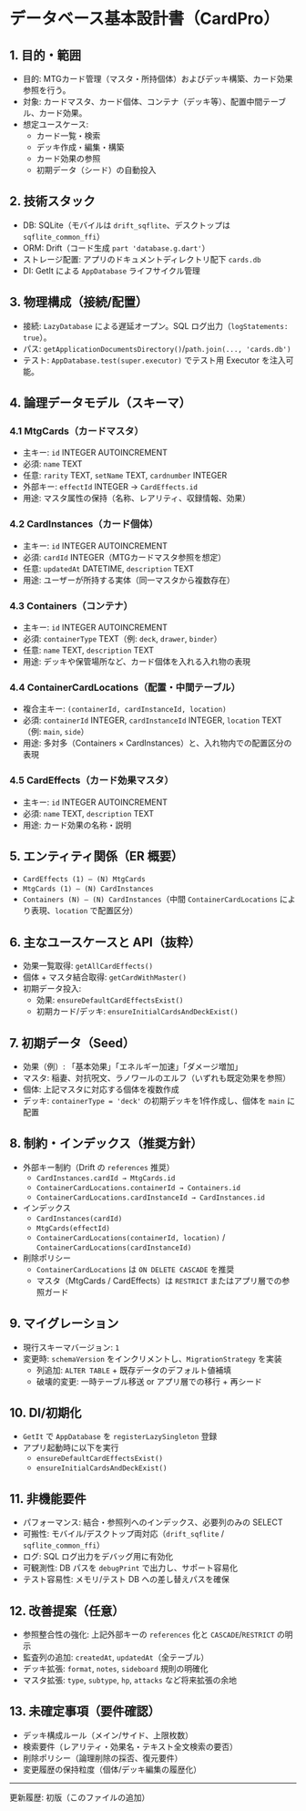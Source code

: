 # データベース基本設計書（CardPro）

## 1. 目的・範囲
- 目的: MTGカード管理（マスタ・所持個体）およびデッキ構築、カード効果参照を行う。
- 対象: カードマスタ、カード個体、コンテナ（デッキ等）、配置中間テーブル、カード効果。
- 想定ユースケース:
  - カード一覧・検索
  - デッキ作成・編集・構築
  - カード効果の参照
  - 初期データ（シード）の自動投入

## 2. 技術スタック
- DB: SQLite（モバイルは `drift_sqflite`、デスクトップは `sqflite_common_ffi`）
- ORM: Drift（コード生成 `part 'database.g.dart'`）
- ストレージ配置: アプリのドキュメントディレクトリ配下 `cards.db`
- DI: GetIt による `AppDatabase` ライフサイクル管理

## 3. 物理構成（接続/配置）
- 接続: `LazyDatabase` による遅延オープン。SQL ログ出力（`logStatements: true`）。
- パス: `getApplicationDocumentsDirectory()`/`path.join(..., 'cards.db')`
- テスト: `AppDatabase.test(super.executor)` でテスト用 Executor を注入可能。

## 4. 論理データモデル（スキーマ）

### 4.1 MtgCards（カードマスタ）
- 主キー: `id` INTEGER AUTOINCREMENT
- 必須: `name` TEXT
- 任意: `rarity` TEXT, `setName` TEXT, `cardnumber` INTEGER
- 外部キー: `effectId` INTEGER → `CardEffects.id`
- 用途: マスタ属性の保持（名称、レアリティ、収録情報、効果）

### 4.2 CardInstances（カード個体）
- 主キー: `id` INTEGER AUTOINCREMENT
- 必須: `cardId` INTEGER（MTGカードマスタ参照を想定）
- 任意: `updatedAt` DATETIME, `description` TEXT
- 用途: ユーザーが所持する実体（同一マスタから複数存在）

### 4.3 Containers（コンテナ）
- 主キー: `id` INTEGER AUTOINCREMENT
- 必須: `containerType` TEXT（例: `deck`, `drawer`, `binder`）
- 任意: `name` TEXT, `description` TEXT
- 用途: デッキや保管場所など、カード個体を入れる入れ物の表現

### 4.4 ContainerCardLocations（配置・中間テーブル）
- 複合主キー: `(containerId, cardInstanceId, location)`
- 必須: `containerId` INTEGER, `cardInstanceId` INTEGER, `location` TEXT（例: `main`, `side`）
- 用途: 多対多（Containers × CardInstances）と、入れ物内での配置区分の表現

### 4.5 CardEffects（カード効果マスタ）
- 主キー: `id` INTEGER AUTOINCREMENT
- 必須: `name` TEXT, `description` TEXT
- 用途: カード効果の名称・説明

## 5. エンティティ関係（ER 概要）
- `CardEffects (1) — (N) MtgCards`
- `MtgCards (1) — (N) CardInstances`
- `Containers (N) — (N) CardInstances`（中間 `ContainerCardLocations` により表現、`location` で配置区分）

## 6. 主なユースケースと API（抜粋）
- 効果一覧取得: `getAllCardEffects()`
- 個体 + マスタ結合取得: `getCardWithMaster()`
- 初期データ投入:
  - 効果: `ensureDefaultCardEffectsExist()`
  - 初期カード/デッキ: `ensureInitialCardsAndDeckExist()`

## 7. 初期データ（Seed）
- 効果（例）: 「基本効果」「エネルギー加速」「ダメージ増加」
- マスタ: 稲妻、対抗呪文、ラノワールのエルフ（いずれも既定効果を参照）
- 個体: 上記マスタに対応する個体を複数作成
- デッキ: `containerType = 'deck'` の初期デッキを1件作成し、個体を `main` に配置

## 8. 制約・インデックス（推奨方針）
- 外部キー制約（Drift の `references` 推奨）
  - `CardInstances.cardId → MtgCards.id`
  - `ContainerCardLocations.containerId → Containers.id`
  - `ContainerCardLocations.cardInstanceId → CardInstances.id`
- インデックス
  - `CardInstances(cardId)`
  - `MtgCards(effectId)`
  - `ContainerCardLocations(containerId, location)` / `ContainerCardLocations(cardInstanceId)`
- 削除ポリシー
  - `ContainerCardLocations` は `ON DELETE CASCADE` を推奨
  - マスタ（MtgCards / CardEffects）は `RESTRICT` またはアプリ層での参照ガード

## 9. マイグレーション
- 現行スキーマバージョン: `1`
- 変更時: `schemaVersion` をインクリメントし、`MigrationStrategy` を実装
  - 列追加: `ALTER TABLE` + 既存データのデフォルト値補填
  - 破壊的変更: 一時テーブル移送 or アプリ層での移行 + 再シード

## 10. DI/初期化
- `GetIt` で `AppDatabase` を `registerLazySingleton` 登録
- アプリ起動時に以下を実行
  - `ensureDefaultCardEffectsExist()`
  - `ensureInitialCardsAndDeckExist()`

## 11. 非機能要件
- パフォーマンス: 結合・参照列へのインデックス、必要列のみの SELECT
- 可搬性: モバイル/デスクトップ両対応（`drift_sqflite` / `sqflite_common_ffi`）
- ログ: SQL ログ出力をデバッグ用に有効化
- 可観測性: DB パスを `debugPrint` で出力し、サポート容易化
- テスト容易性: メモリ/テスト DB への差し替えパスを確保

## 12. 改善提案（任意）
- 参照整合性の強化: 上記外部キーの `references` 化と `CASCADE`/`RESTRICT` の明示
- 監査列の追加: `createdAt`, `updatedAt`（全テーブル）
- デッキ拡張: `format`, `notes`, `sideboard` 規則の明確化
- マスタ拡張: `type`, `subtype`, `hp`, `attacks` など将来拡張の余地

## 13. 未確定事項（要件確認）
- デッキ構成ルール（メイン/サイド、上限枚数）
- 検索要件（レアリティ・効果名・テキスト全文検索の要否）
- 削除ポリシー（論理削除の採否、復元要件）
- 変更履歴の保持粒度（個体/デッキ編集の履歴化）

---
更新履歴: 初版（このファイルの追加）
